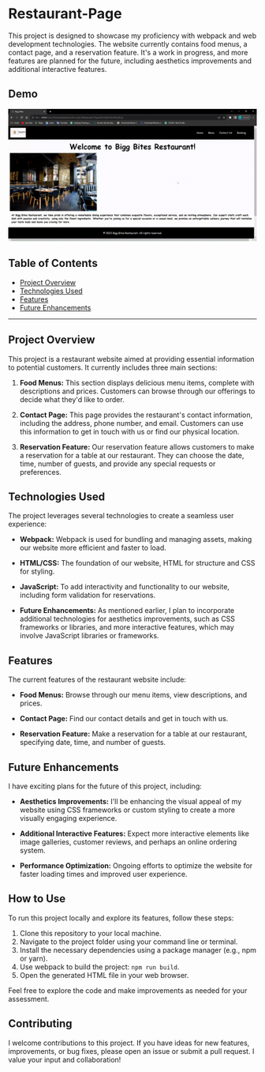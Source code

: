 # Restaurant-Page

This project is designed to showcase my proficiency with webpack and web development technologies. The website currently contains food menus, a contact page, and a reservation feature. It's a work in progress, and more features are planned for the future, including aesthetics improvements and additional interactive features.

## Demo 
![Restaurant page](./src/restaurant-page.gif)

## Table of Contents
- [Project Overview](#project-overview)
- [Technologies Used](#technologies-used)
- [Features](#features)
- [Future Enhancements](#future-enhancements)

---

## Project Overview

This project is a restaurant website aimed at providing essential information to potential customers. It currently includes three main sections:

1. **Food Menus:** This section displays delicious menu items, complete with descriptions and prices. Customers can browse through our offerings to decide what they'd like to order.

2. **Contact Page:** This page provides the restaurant's contact information, including the address, phone number, and email. Customers can use this information to get in touch with us or find our physical location.

3. **Reservation Feature:** Our reservation feature allows customers to make a reservation for a table at our restaurant. They can choose the date, time, number of guests, and provide any special requests or preferences.

## Technologies Used

The project leverages several technologies to create a seamless user experience:

- **Webpack:** Webpack is used for bundling and managing assets, making our website more efficient and faster to load.

- **HTML/CSS:** The foundation of our website, HTML for structure and CSS for styling.

- **JavaScript:** To add interactivity and functionality to our website, including form validation for reservations.

- **Future Enhancements:** As mentioned earlier, I plan to incorporate additional technologies for aesthetics improvements, such as CSS frameworks or libraries, and more interactive features, which may involve JavaScript libraries or frameworks.

## Features

The current features of the restaurant website include:

- **Food Menus:** Browse through our menu items, view descriptions, and prices.

- **Contact Page:** Find our contact details and get in touch with us.

- **Reservation Feature:** Make a reservation for a table at our restaurant, specifying date, time, and number of guests.

## Future Enhancements

I have exciting plans for the future of this project, including:

- **Aesthetics Improvements:** I'll be enhancing the visual appeal of my website using CSS frameworks or custom styling to create a more visually engaging experience.

- **Additional Interactive Features:** Expect more interactive elements like image galleries, customer reviews, and perhaps an online ordering system.

- **Performance Optimization:** Ongoing efforts to optimize the website for faster loading times and improved user experience.

## How to Use

To run this project locally and explore its features, follow these steps:

1. Clone this repository to your local machine.
2. Navigate to the project folder using your command line or terminal.
3. Install the necessary dependencies using a package manager (e.g., npm or yarn).
4. Use webpack to build the project: `npm run build`.
5. Open the generated HTML file in your web browser.

Feel free to explore the code and make improvements as needed for your assessment.

## Contributing

I welcome contributions to this project. If you have ideas for new features, improvements, or bug fixes, please open an issue or submit a pull request. I value your input and collaboration!
